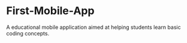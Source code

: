 # First-Mobile-App
A educational mobile application aimed at helping students learn basic coding concepts.

